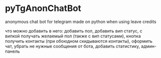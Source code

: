 # pyTgAnonChatBot
anonymous chat bot for telegram made on python
when using leave credits

что можно добавить в него:
  добавить пол,
  добавить вип статус,
  с випкой получать желаемый пол (также с вип статусами),
  кнопка получить контакты (при обоюдном скидываются контакты),
  оформить чат,
  убрать не нужные сообщения от бота,
  добавить статистику,
  админ-панель
